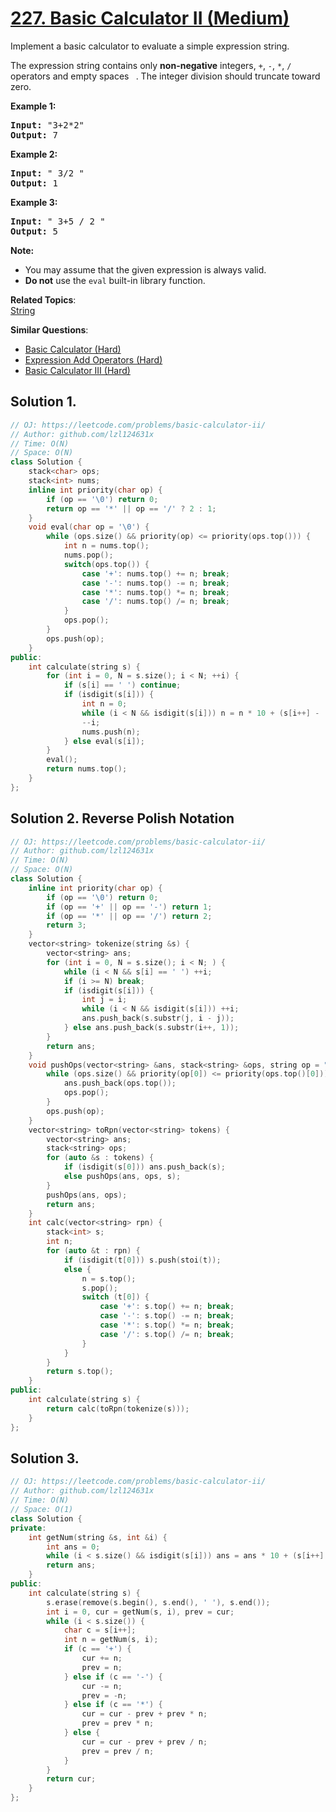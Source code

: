 # [227. Basic Calculator II (Medium)](https://leetcode.com/problems/basic-calculator-ii/submissions/)

<p>Implement a basic calculator to evaluate a simple expression string.</p>

<p>The expression string contains only <b>non-negative</b> integers, <code>+</code>, <code>-</code>, <code>*</code>, <code>/</code> operators and empty spaces <code> </code>. The integer division should truncate toward zero.</p>

<p><strong>Example 1:</strong></p>

<pre><strong>Input: </strong>"3+2*2"
<strong>Output:</strong> 7
</pre>

<p><strong>Example 2:</strong></p>

<pre><strong>Input:</strong> " 3/2 "
<strong>Output:</strong> 1</pre>

<p><strong>Example 3:</strong></p>

<pre><strong>Input:</strong> " 3+5 / 2 "
<strong>Output:</strong> 5
</pre>

<p><b>Note:</b></p>

<ul>
	<li>You may assume that the given expression is always valid.</li>
	<li><b>Do not</b> use the <code>eval</code> built-in library function.</li>
</ul>


**Related Topics**:  
[String](https://leetcode.com/tag/string/)

**Similar Questions**:
* [Basic Calculator (Hard)](https://leetcode.com/problems/basic-calculator/)
* [Expression Add Operators (Hard)](https://leetcode.com/problems/expression-add-operators/)
* [Basic Calculator III (Hard)](https://leetcode.com/problems/basic-calculator-iii/)

## Solution 1.

```cpp
// OJ: https://leetcode.com/problems/basic-calculator-ii/
// Author: github.com/lzl124631x
// Time: O(N)
// Space: O(N)
class Solution {
    stack<char> ops;
    stack<int> nums;
    inline int priority(char op) {
        if (op == '\0') return 0;
        return op == '*' || op == '/' ? 2 : 1;
    }
    void eval(char op = '\0') {
        while (ops.size() && priority(op) <= priority(ops.top())) {
            int n = nums.top();
            nums.pop();
            switch(ops.top()) {
                case '+': nums.top() += n; break;
                case '-': nums.top() -= n; break;
                case '*': nums.top() *= n; break;
                case '/': nums.top() /= n; break;
            }
            ops.pop();
        }
        ops.push(op);
    }
public:
    int calculate(string s) {
        for (int i = 0, N = s.size(); i < N; ++i) {
            if (s[i] == ' ') continue;
            if (isdigit(s[i])) {
                int n = 0;
                while (i < N && isdigit(s[i])) n = n * 10 + (s[i++] - '0');
                --i;
                nums.push(n);
            } else eval(s[i]);
        }
        eval();
        return nums.top();
    }
};
```

## Solution 2. Reverse Polish Notation

```cpp
// OJ: https://leetcode.com/problems/basic-calculator-ii/
// Author: github.com/lzl124631x
// Time: O(N)
// Space: O(N)
class Solution {
    inline int priority(char op) {
        if (op == '\0') return 0;
        if (op == '+' || op == '-') return 1;
        if (op == '*' || op == '/') return 2;
        return 3;
    }
    vector<string> tokenize(string &s) {
        vector<string> ans;
        for (int i = 0, N = s.size(); i < N; ) {
            while (i < N && s[i] == ' ') ++i;
            if (i >= N) break;
            if (isdigit(s[i])) {
                int j = i;
                while (i < N && isdigit(s[i])) ++i;
                ans.push_back(s.substr(j, i - j));
            } else ans.push_back(s.substr(i++, 1));
        }
        return ans;
    }
    void pushOps(vector<string> &ans, stack<string> &ops, string op = "") {
        while (ops.size() && priority(op[0]) <= priority(ops.top()[0])) {
            ans.push_back(ops.top());
            ops.pop();
        }
        ops.push(op);
    }
    vector<string> toRpn(vector<string> tokens) {
        vector<string> ans;
        stack<string> ops;
        for (auto &s : tokens) {
            if (isdigit(s[0])) ans.push_back(s);
            else pushOps(ans, ops, s);
        }
        pushOps(ans, ops);
        return ans;
    }
    int calc(vector<string> rpn) {
        stack<int> s;
        int n;
        for (auto &t : rpn) {
            if (isdigit(t[0])) s.push(stoi(t));
            else {
                n = s.top();
                s.pop();
                switch (t[0]) {
                    case '+': s.top() += n; break;
                    case '-': s.top() -= n; break;
                    case '*': s.top() *= n; break;
                    case '/': s.top() /= n; break;
                }
            }
        }
        return s.top();
    }
public:
    int calculate(string s) {
        return calc(toRpn(tokenize(s)));
    }
};
```

## Solution 3.

```cpp
// OJ: https://leetcode.com/problems/basic-calculator-ii/
// Author: github.com/lzl124631x
// Time: O(N)
// Space: O(1)
class Solution {
private:
    int getNum(string &s, int &i) {
        int ans = 0;
        while (i < s.size() && isdigit(s[i])) ans = ans * 10 + (s[i++] - '0');
        return ans;
    }
public:
    int calculate(string s) {
        s.erase(remove(s.begin(), s.end(), ' '), s.end());
        int i = 0, cur = getNum(s, i), prev = cur;
        while (i < s.size()) {
            char c = s[i++];
            int n = getNum(s, i);
            if (c == '+') {
                cur += n;
                prev = n;
            } else if (c == '-') {
                cur -= n;
                prev = -n;
            } else if (c == '*') {
                cur = cur - prev + prev * n;
                prev = prev * n;
            } else {
                cur = cur - prev + prev / n;
                prev = prev / n;
            }
        }
        return cur;
    }
};
```